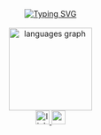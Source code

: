 <div align="center">
 <a href="https://git.io/typing-svg"><img src="https://readme-typing-svg.demolab.com?font=Share+Tech&weight=500&size=35&duration=4000&pause=990&color=FF79C6&center=true&vCenter=true&width=800&lines=hello%2C+world!+%3AD" alt="Typing SVG" /></a>
</div>
</br>
<div align="center">
<img src="https://github-readme-stats.vercel.app/api/top-langs?username=sallesluisa&locale=en&hide_title=false&layout=compact&card_width=320&langs_count=5&theme=dracula&hide_border=true&order=2" height="150" alt="languages graph"  /></br>

 <a href="https://www.linkedin.com/in/sallesluisa/" target="_blank">
    <img src="https://img.shields.io/static/v1?message=LinkedIn&logo=linkedin&label=&color=0077B5&logoColor=white&labelColor=&style=for-the-badge" height="25" alt="linkedin logo"  />
  </a>
  <a href="mailto:luisacsalles@gmail.com" target="_blank">
    <img src="https://img.shields.io/static/v1?message=Gmail&logo=gmail&label=&color=D14836&logoColor=white&labelColor=&style=for-the-badge" height="25" alt="gmail logo"  />
  </a>
</div>
</br>
